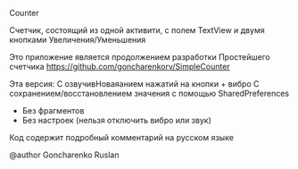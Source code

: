 Counter

Cчетчик, состоящий из одной активити, с полем TextView и двумя кнопками Увеличения/Уменьшения

Это приложение является продолжением разработки Простейшего счетчика
https://github.com/goncharenkorv/SimpleCounter

Эта версия:
С озвучивНоваяанием нажатий на кнопки + вибро
С сохранением/восстановлением значения с помощью SharedPreferences


* Без фрагментов
* Без настроек (нельзя отключить вибро или звук)
 
Код содержит подробный комментарий на русском языке

@author Goncharenko Ruslan
